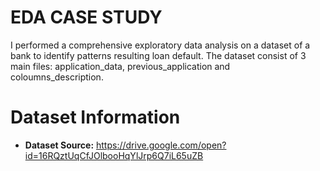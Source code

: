 # **EDA CASE STUDY**

I performed a comprehensive exploratory data analysis on a dataset of a bank to identify patterns resulting loan default. The dataset consist of 3 main files: application_data, previous_application and coloumns_description.

# Dataset Information

- **Dataset Source:** https://drive.google.com/open?id=16RQztUqCfJOlbooHqYlJrp6Q7iL65uZB

